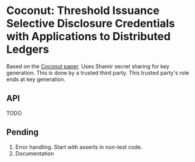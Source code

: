 # Coconut: Threshold Issuance Selective Disclosure Credentials with Applications to Distributed Ledgers

Based on the [Coconut paper](https://arxiv.org/pdf/1802.07344.pdf). Uses Shamir secret sharing for key generation. 
This is done by a trusted third party. This trusted party's role ends at key generation.

## API
TODO

## Pending
1. Error handling. Start with asserts in non-test code.
1. Documentation

